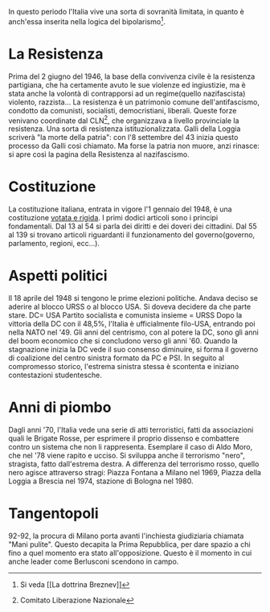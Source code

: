 In questo periodo l'Italia vive una sorta di sovranità limitata, in quanto è anch'essa inserita nella logica del bipolarismo[^1]. 
# La Resistenza
Prima del 2 giugno del 1946, la base della convivenza civile è la resistenza partigiana, che ha certamente avuto le sue violenze ed ingiustizie, ma è stata anche la volontà di contrapporsi ad un regime(quello nazifascista) violento, razzista...
La resistenza è un patrimonio comune dell'antifascismo, condotto da comunisti, socialisti, democristiani, liberali. Queste forze venivano coordinate dal CLN[^2], che organizzava a livello provinciale la resistenza. Una sorta di resistenza istituzionalizzata.
Galli della Loggia scriverà "la morte della patria": con l'8 settembre del 43 inizia questo processo da Galli così chiamato. Ma forse la patria non muore, anzi rinasce: si apre così la pagina della Resistenza al nazifascismo. 
# Costituzione
La costituzione italiana, entrata in vigore l'1 gennaio del 1948, è una costituzione <u>votata e rigida</u>. I primi dodici articoli sono i principi fondamentali. Dal 13 al 54 si parla dei diritti e dei doveri dei cittadini. Dal 55 al 139 si trovano articoli riguardanti il funzionamento del governo(governo, parlamento, regioni, ecc...).
# Aspetti politici
Il 18 aprile del 1948 si tengono le prime elezioni politiche. Andava deciso se aderire al blocco URSS o al blocco USA. Si doveva decidere da che parte stare. 
DC= USA
Partito socialista e comunista insieme = URSS
Dopo la vittoria della DC con il 48,5%, l'Italia è ufficialmente filo-USA, entrando poi nella NATO nel '49.
Gli anni del centrismo, con al potere la DC, sono gli anni del boom economico che si concludono verso gli anni '60. 
Quando la stagnazione inizia la DC vede il suo consenso diminuire, si forma il governo di coalizione del centro sinistra formato da PC e PSI. 
In seguito al compromesso storico, l'estrema sinistra stessa è scontenta e iniziano contestazioni studentesche. 

# Anni di piombo
Dagli anni '70, l'Italia vede una serie di atti terroristici, fatti da associazioni quali le Brigate Rosse, per esprimere il proprio dissenso e combattere contro un sistema che non li rappresenta. Esemplare il caso di Aldo Moro, che nel '78 viene rapito e ucciso. Si sviluppa anche il terrorismo "nero", stragista, fatto dall'estrema destra. A differenza del terrorismo rosso, quello nero agisce attraverso stragi: Piazza Fontana a Milano nel 1969, Piazza della Loggia a Brescia nel 1974, stazione di Bologna nel 1980. 

# Tangentopoli 
92-92, la procura di Milano porta avanti l'inchiesta giudiziaria chiamata "Mani pulite". Questo decapita la Prima Repubblica, per dare spazio a chi fino a quel momento era stato all'opposizione. Questo è il momento in cui anche leader come Berlusconi scendono in campo.




[^1]: Si veda [[La dottrina Breznev]]

[^2]: Comitato Liberazione Nazionale

